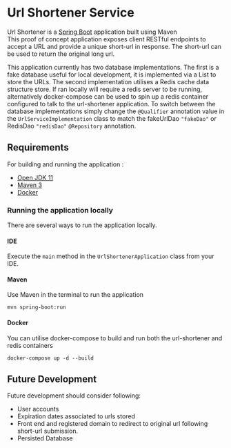 # Url Shortener Service

Url Shortener is a [Spring Boot](https://spring.io/projects/spring-boot) application built using Maven  
This proof of concept application exposes client RESTful endpoints to accept a URL and provide a unique 
short-url in response. The short-url can be used to return the original long url.  

This application currently has two database implementations. The first is a fake database useful for local development,
it is implemented via a List to store the URLs. The second implementation utilises a Redis cache data structure store.
If ran locally will require a redis server to be running, alternatively docker-compose can be used to spin up a redis
container configured to talk to the url-shortener application.
To switch between the database implementations simply change the `@Qualifier` annotation value in the 
`UrlServiceImplementation` class to match the fakeUrlDao `"fakeDao"` or 
RedisDao `"redisDao"` `@Repository` annotation.

## Requirements

For building and running the application :

- [Open JDK 11](https://openjdk.java.net/projects/jdk/11/)
- [Maven 3](https://maven.apache.org/)
- [Docker](https://www.docker.com/)

### Running the application locally
There are several ways to run the application locally. 

#### IDE
Execute the `main` method in the `UrlShortenerApplication` class from your IDE.

#### Maven
Use Maven in the terminal to run the application
```shell
mvn spring-boot:run
```

#### Docker
You can utilise docker-compose to build and run both the url-shortener and redis containers
```shell
docker-compose up -d --build
```

## Future Development
Future development should consider following:
- User accounts
- Expiration dates associated to urls stored
- Front end and registered domain to redirect to original url following short-url submission.
- Persisted Database
